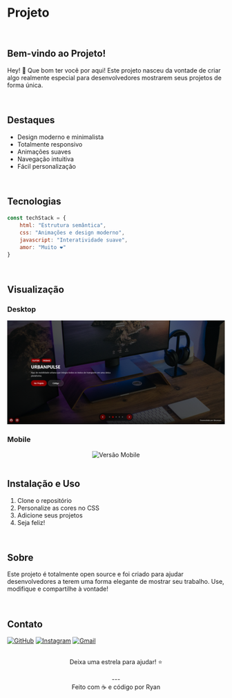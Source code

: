# Projeto

<br/>

## Bem-vindo ao Projeto!
Hey! 👋 Que bom ter você por aqui! Este projeto nasceu da vontade de criar algo realmente especial para desenvolvedores mostrarem seus projetos de forma única.

<br/>

## Destaques
- Design moderno e minimalista
- Totalmente responsivo
- Animações suaves
- Navegação intuitiva
- Fácil personalização

<br/>

## Tecnologias
```javascript
const techStack = {
    html: "Estrutura semântica",
    css: "Animações e design moderno",
    javascript: "Interatividade suave",
    amor: "Muito ❤️"
}
```

<br/>

## Visualização

### Desktop
<div align="center">
    <img src="./assets/image/desktop.png" alt="Versão Desktop" width="800"/>
</div>

### Mobile
<div align="center">
    <img src="./assets/image/mobile.PNG" alt="Versão Mobile" width="300"/>
</div>

<br/>

## Instalação e Uso
1. Clone o repositório
2. Personalize as cores no CSS
3. Adicione seus projetos
4. Seja feliz! 

<br/>

## Sobre
Este projeto é totalmente open source e foi criado para ajudar desenvolvedores a terem uma forma elegante de mostrar seu trabalho. Use, modifique e compartilhe à vontade!

<br/>

## Contato
[![GitHub](https://img.shields.io/badge/-euoryan-black?style=flat-square&logo=GitHub&logoColor=white&link=https://github.com/euoryan)](https://github.com/euoryan)
[![Instagram](https://img.shields.io/badge/-euoryan-purple?style=flat-square&logo=instagram&logoColor=white&link=https://instagram.com/euoryan)](https://instagram.com/euoryan)
[![Gmail](https://img.shields.io/badge/-ryanzera.dev@gmail.com-c14438?style=flat-square&logo=Gmail&logoColor=white&link=mailto:ryanzera.dev@gmail.com)](mailto:ryanzera.dev@gmail.com)

<br/>

<div align="center">
    Deixa uma estrela para ajudar! ⭐
    <br/>
    <br/>
    ---
    <br/>
    Feito com ☕ e código por Ryan
</div>